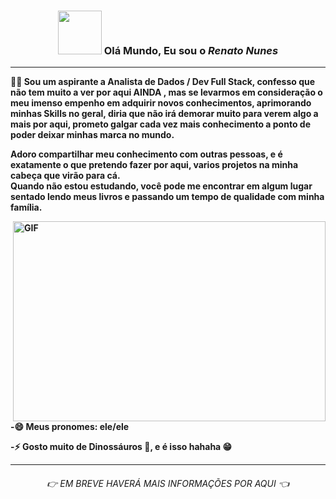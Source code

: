 

<h3 align="center"><img src = "https://media.giphy.com/media/K3kUpFhGsRhw93MQdq/giphy.gif" width = 70px>    Olá Mundo, Eu sou o <b><em> Renato Nunes </em><b></b> </h3>

---
🧑‍💻 Sou um aspirante a Analista de Dados / Dev Full Stack, confesso que não tem muito a ver por aqui <b> AINDA </b>, mas se levarmos em consideração o meu imenso empenho em adquirir novos conhecimentos, aprimorando minhas Skills no geral, diria que não irá demorar muito para verem algo a mais por aqui, prometo galgar cada vez mais conhecimento a ponto de poder deixar minhas marca no mundo.

Adoro compartilhar meu conhecimento com outras pessoas, e é exatamente o que pretendo fazer por aqui, varios projetos na minha cabeça que virão para cá. <br>
Quando não estou estudando, você pode me encontrar em algum lugar sentado lendo meus livros e passando um tempo de qualidade com minha família.

<img align="right" alt="GIF" src="./code.gif" width="500" height="320" />

-😄 Meus pronomes: ele/ele

-⚡  Gosto muito de Dinossáuros 🦖, e é isso hahaha 😁
<hr>
 
<h6 align=center > <em>👉 EM BREVE HAVERÁ MAIS INFORMAÇÕES POR AQUI 👈 </em> </h6>


<!---

- 👋 Hi, I’m @orenatonunes
- 👀 I’m interested in ...
- 🌱 I’m currently learning ...
- 💞️ I’m looking to collaborate on ...
- 📫 How to reach me ...

orenatonunes/orenatonunes is a ✨ special ✨ repository because its `README.md` (this file) appears on your GitHub profile.
You can click the Preview link to take a look at your changes.
--->
